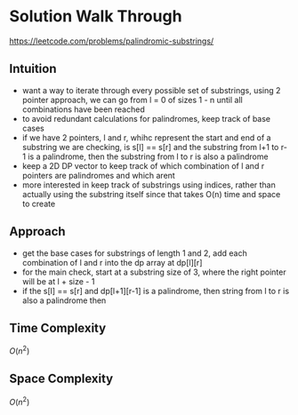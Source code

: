 # Solution Walk Through
https://leetcode.com/problems/palindromic-substrings/

## Intuition
- want a way to iterate through every possible set of substrings, using 2 pointer approach, we can go from l = 0 of sizes 1 - n until all combinations have been reached
- to avoid redundant calculations for palindromes, keep track of base cases
- if we have 2 pointers, l and r, whihc represent the start and end of a substring we are checking, is s[l] == s[r] and the substring from l+1 to r-1 is a palindrome, then the substring from l to r is also a palindrome
- keep a 2D DP vector to keep track of which combination of l and r pointers are palindromes and which arent
- more interested in keep track of substrings using indices, rather than actually using the substring itself since that takes O(n) time and space to create

## Approach
- get the base cases for substrings of length 1 and 2, add each combination of l and r into the dp array at dp[l][r]
- for the main check, start at a substring size of 3, where the right pointer will be at l + size - 1
- if the s[l] == s[r] and dp[l+1][r-1] is a palindrome, then string from l to r is also a palindrome then

## Time Complexity
$O(n^2)$

## Space Complexity
$O(n^2)$



